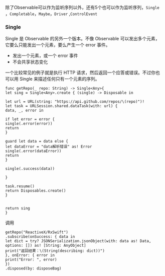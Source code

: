  除了Observable可以作为监听序列以外，还有5个也可以作为监听序列，`Single` ，`Completable`，`Maybe`，`Driver` ,`ControlEvent`
 
 
 ### Single
 Single 是 Observable 的另外一个版本。不像 Observable 可以发出多个元素，它要么只能发出一个元素，要么产生一个 error 事件。
 
 - 发出一个元素，或一个 error 事件
 - 不会共享状态变化
 
 一个比较常见的例子就是执行 HTTP 请求，然后返回一个应答或错误。不过你也可以用 Single 来描述任何只有一个元素的序列。
 
 
 ```
 func getRepo(_ repo: String) -> Single<Any>{
 let sing = Single<Any>.create { (single) -> Disposable in
 
 let url = URL(string: "https://api.github.com/repos/\(repo)")!
 let task = URLSession.shared.dataTask(with: url) {
 data, _, error in
 
 if let error = error {
 single(.error(error))
 return
 }
 
 guard let data = data else {
 let dataError = "data解析错误" as! Error
 single(.error(dataError))
 return
 }
 
 single(.success(data))
 
 }
 
 task.resume()
 return Disposables.create()
 }
 
 
 return sing
 }
 ```
 
 调用
 ```
 getRepo("ReactiveX/RxSwift")
 .subscribe(onSuccess: { data in
 let dict = try? JSONSerialization.jsonObject(with: data as! Data, options: []) as! [String: AnyObject]
 print("返回结果：\(String(describing: dict))")
 }, onError: { error in
 print("Error: ", error)
 })
 .disposed(by: disposeBag)
 ```
 
 
 
 
 
 
 
 
 
 
 
 
 
 
 
 
 
